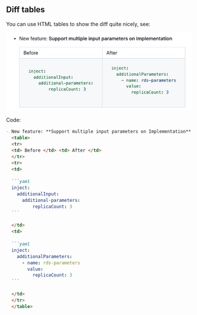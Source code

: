 ## Diff tables

You can use HTML tables to show the diff quite nicely, see:

<!--more-->

![](./assets/gh-table-diff.png)

Code:
``````markdown
- New feature: **Support multiple input parameters on Implementation**
  <table>
  <tr>
  <td> Before </td> <td> After </td>
  </tr>
  <tr>
  <td>

  ```yaml
  inject:
    additionalInput:
      additional-parameters:
          replicaCount: 3
  ```

  </td>
  <td>

  ```yaml
  inject:
    additionalParameters:
      - name: rds-parameters
        value:
          replicaCount: 3
  ```

  </td>
  </tr>
  </table>
``````
